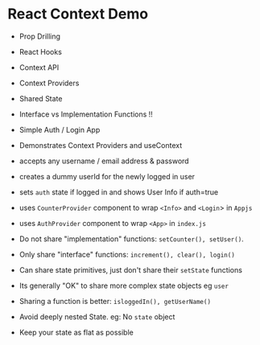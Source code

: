 # React Context Demo

- Prop Drilling
- React Hooks
- Context API
- Context Providers
- Shared State
- Interface vs Implementation Functions !!

- Simple Auth / Login App
- Demonstrates Context Providers and useContext
- accepts any username / email address & password
- creates a dummy userId for the newly logged in user
- sets `auth` state if logged in and shows User Info if auth=true

- uses `CounterProvider` component to wrap `<Info>` and `<Login`> in `Appjs`
- uses `AuthProvider` component to wrap `<App>` in `index.js`

- Do not  share "implementation" functions: `setCounter(), setUser()`.
- Only share "interface" functions:  `increment(), clear(), login()`
- Can share state primitives, just don't share their `setState` functions
- Its generally "OK" to share more complex state objects eg `user`
- Sharing a function is better: `isloggedIn(), getUserName()`
- Avoid deeply nested State.  eg: No `state` object
- Keep your state as flat as possible
